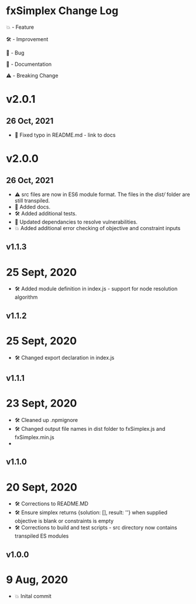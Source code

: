 # fxSimplex Change Log

:boom: - Feature

:hammer_and_wrench: - Improvement

:bug: - Bug

:pencil: - Documentation

:warning: - Breaking Change

# v2.0.1
## 26 Oct, 2021
- :bug: Fixed typo in README.md - link to docs

# v2.0.0
## 26 Oct, 2021
- :warning: src files are now in ES6 module format. The files in the *dist/* folder are still transpiled.
- :pencil: Added docs.
- :hammer_and_wrench: Added additional tests.
- :bug: Updated dependancies to resolve vulnerabilities.
- :boom:  Added additional error checking of objective and constraint inputs

## v1.1.3
# 25 Sept, 2020
- :hammer_and_wrench: Added module definition in index.js - support for node resolution algorithm

## v1.1.2
# 25 Sept, 2020
- :hammer_and_wrench: Changed export declaration in index.js

## v1.1.1
# 23 Sept, 2020
- :hammer_and_wrench: Cleaned up .npmignore
- :hammer_and_wrench: Changed output file names in dist folder to fxSimplex.js and fxSimplex.min.js
- 
## v1.1.0
# 20 Sept, 2020
- :hammer_and_wrench: Corrections to README.MD
- :hammer_and_wrench: Ensure simplex returns {solution: [], result: ''} when supplied objective is blank or constraints is empty
- :hammer_and_wrench: Corrections to build and test scripts - src directory now contains transpiled ES modules

## v1.0.0
# 9 Aug, 2020 
- :boom: Inital commit



